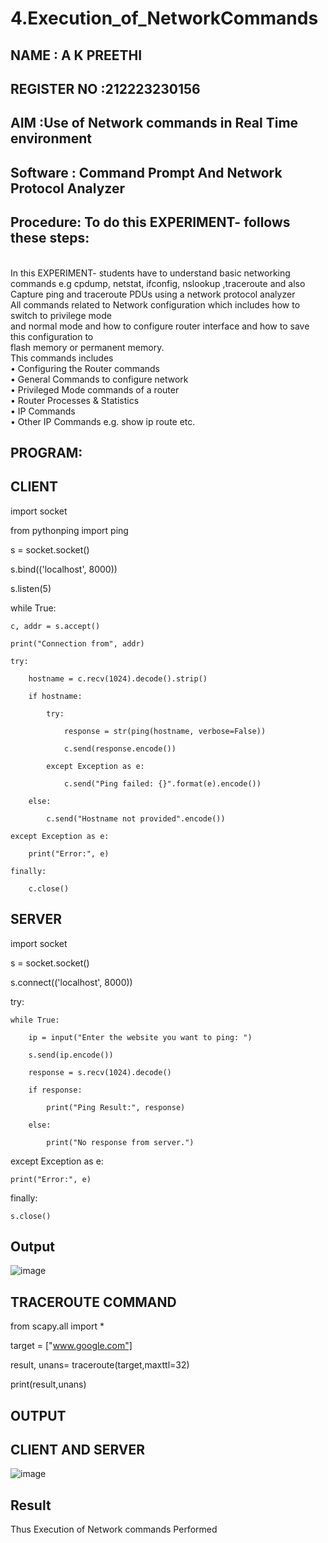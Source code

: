 # 4.Execution_of_NetworkCommands
## NAME : A K PREETHI
## REGISTER NO :212223230156
## AIM :Use of Network commands in Real Time environment
## Software : Command Prompt And Network Protocol Analyzer
## Procedure: To do this EXPERIMENT- follows these steps:
<BR>
In this EXPERIMENT- students have to understand basic networking commands e.g cpdump, netstat, ifconfig, nslookup ,traceroute and also Capture ping and traceroute PDUs using a network protocol analyzer 
<BR>
All commands related to Network configuration which includes how to switch to privilege mode
<BR>
and normal mode and how to configure router interface and how to save this configuration to
<BR>
flash memory or permanent memory.
<BR>
This commands includes
<BR>
• Configuring the Router commands
<BR>
• General Commands to configure network
<BR>
• Privileged Mode commands of a router 
<BR>
• Router Processes & Statistics
<BR>
• IP Commands
<BR>
• Other IP Commands e.g. show ip route etc.
<BR>

## PROGRAM:
## CLIENT
import socket 

from pythonping import ping

s = socket.socket()

s.bind(('localhost', 8000))

s.listen(5)

while True:

    c, addr = s.accept()
    
    print("Connection from", addr)
    
    try:
    
        hostname = c.recv(1024).decode().strip()
        
        if hostname:
        
            try:
            
                response = str(ping(hostname, verbose=False))
                
                c.send(response.encode())
                
            except Exception as e:
            
                c.send("Ping failed: {}".format(e).encode())
                
        else:
        
            c.send("Hostname not provided".encode())
            
    except Exception as e:
    
        print("Error:", e)
        
    finally:
    
        c.close()
## SERVER
import socket

s = socket.socket()

s.connect(('localhost', 8000))

try:

    while True:
    
        ip = input("Enter the website you want to ping: ")
        
        s.send(ip.encode())
        
        response = s.recv(1024).decode()
        
        if response:
        
            print("Ping Result:", response)
            
        else:
        
            print("No response from server.")
            
except Exception as e:

    print("Error:", e)
    
finally:

    s.close()


## Output
![image](https://github.com/PREETHI3312/4.Execution_of_NetworkCommends/assets/151625222/4a52ab17-4603-4345-8ff1-bc2d243d70be)

## TRACEROUTE COMMAND

from scapy.all import *

target = ["www.google.com"]

result, unans= traceroute(target,maxttl=32)

print(result,unans)

## OUTPUT
## CLIENT AND SERVER
![image](https://github.com/PREETHI3312/4.Execution_of_NetworkCommends/assets/151625222/1d0ce382-02bd-4141-a6e1-24dd8e2cce8e)




## Result
Thus Execution of Network commands Performed 
